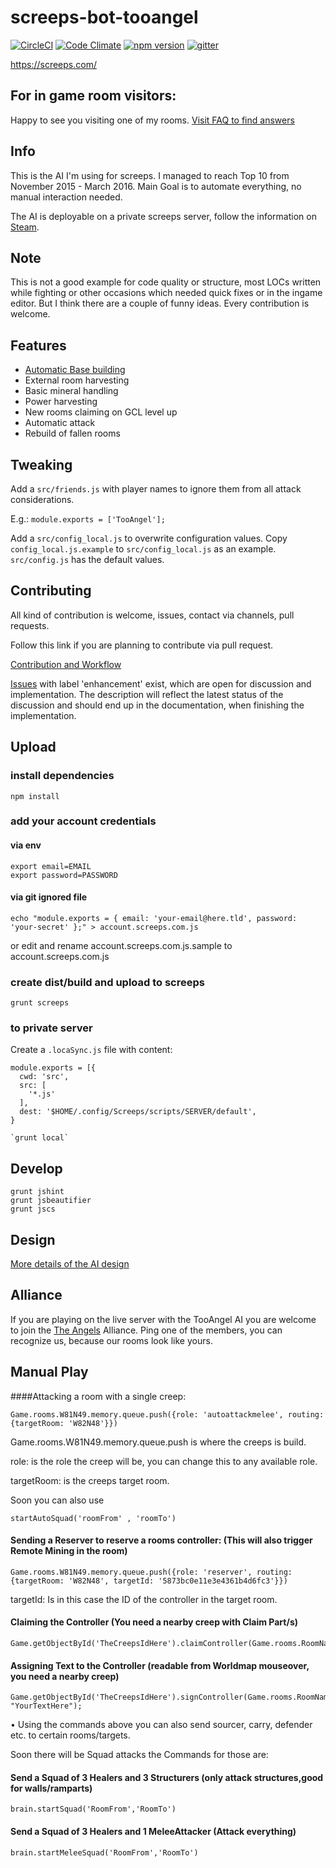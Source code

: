 # screeps-bot-tooangel

[![CircleCI](https://circleci.com/gh/TooAngel/screeps.svg?style=svg)](https://circleci.com/gh/TooAngel/screeps)
[![Code Climate](https://codeclimate.com/github/Somotaw/screeps/badges/gpa.svg)](https://codeclimate.com/github/Somotaw/screeps)
[![npm version](https://badge.fury.io/js/screeps-bot-tooangel.svg)](https://badge.fury.io/js/screeps-bot-tooangel)
[![gitter](https://badges.gitter.im/gitterHQ/gitter.png)](https://gitter.im/screeps-bot-tooangel/Lobby)

https://screeps.com/

## For in game room visitors:

Happy to see you visiting one of my rooms. [Visit FAQ to find answers](doc/FAQ.md)

## Info

This is the AI I'm using for screeps. I managed to reach Top 10
from November 2015 - March 2016. Main Goal is to automate everything, no
manual interaction needed.

The AI is deployable on a private screeps server, follow the information on
[Steam](http://steamcommunity.com/sharedfiles/filedetails/?id=800902233).

## Note

This is not a good example for code quality or structure, most LOCs written
while fighting or other occasions which needed quick fixes or in the ingame
editor. But I think there are a couple of funny ideas. Every contribution is
welcome.

## Features

 - [Automatic Base building](doc/BaseBuilding.md)
 - External room harvesting
 - Basic mineral handling
 - Power harvesting
 - New rooms claiming on GCL level up
 - Automatic attack
 - Rebuild of fallen rooms

## Tweaking

Add a `src/friends.js` with player names to ignore them from all attack
considerations.

E.g.:
`module.exports = ['TooAngel'];`


Add a `src/config_local.js` to overwrite configuration values. Copy
`config_local.js.example` to `src/config_local.js` as an example. `src/config.js`
has the default values.

## Contributing

All kind of contribution is welcome, issues, contact via channels, pull requests.

Follow this link if you are planning to contribute via pull request.

[Contribution and Workflow](doc/Constribution-and-Workflow.md)

[Issues](https://github.com/TooAngel/screeps/issues?q=is%3Aissue+is%3Aopen+label%3Aenhancement)
with label 'enhancement' exist, which are open for discussion
and implementation. The description will reflect the latest status of the
discussion and should end up in the documentation, when finishing the
implementation.

## Upload
### install dependencies

    npm install

### add your account credentials
#### via env
    export email=EMAIL
    export password=PASSWORD

#### via git ignored file
    echo "module.exports = { email: 'your-email@here.tld', password: 'your-secret' };" > account.screeps.com.js
 or edit and rename account.screeps.com.js.sample to account.screeps.com.js   

### create dist/build and upload to screeps
    grunt screeps


### to private server
Create a `.locaSync.js` file with content:
```
module.exports = [{
  cwd: 'src',
  src: [
    '*.js'
  ],
  dest: '$HOME/.config/Screeps/scripts/SERVER/default',
}
```
    `grunt local`


## Develop

    grunt jshint
    grunt jsbeautifier
    grunt jscs


## Design

[More details of the AI design](doc/Design.md)

## Alliance

If you are playing on the live server with the TooAngel AI you are welcome
to join the [The Angels](Alliance.md) Alliance. Ping one of the members, you
can recognize us, because our rooms look like yours.

## Manual Play

####Attacking a room with a single creep:

    Game.rooms.W81N49.memory.queue.push({role: 'autoattackmelee', routing: {targetRoom: 'W82N48'}})

Game.rooms.W81N49.memory.queue.push is where the creeps is build.

role: is the role the creep will be, you can change this to any available role.

targetRoom: is the creeps target room.

Soon you can also use 

    startAutoSquad('roomFrom' , 'roomTo')

#### Sending a Reserver to reserve a rooms controller: (This will also trigger Remote Mining in the room)

    Game.rooms.W81N49.memory.queue.push({role: 'reserver', routing: {targetRoom: 'W82N48', targetId: '5873bc0e11e3e4361b4d6fc3'}}) 
targetId: Is in this case the ID of the controller in the target room.
#### Claiming the Controller (You need a nearby creep with Claim Part/s)
    Game.getObjectById('TheCreepsIdHere').claimController(Game.rooms.RoomNameHere.controller)
#### Assigning Text to the Controller (readable from Worldmap mouseover, you need a nearby creep)
    Game.getObjectById('TheCreepsIdHere').signController(Game.rooms.RoomNameHere.controller, "YourTextHere");

• Using the commands above you can also send sourcer, carry, defender etc. to certain rooms/targets.

Soon there will be Squad attacks the Commands for those are:
#### Send a Squad of 3 Healers and 3 Structurers (only attack structures,good for walls/ramparts) 
    brain.startSquad('RoomFrom','RoomTo')
#### Send a Squad of 3 Healers and 1 MeleeAttacker (Attack everything)
    brain.startMeleeSquad('RoomFrom','RoomTo')
